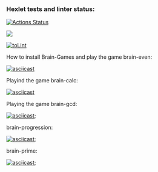 ### Hexlet tests and linter status:

[![Actions Status](https://github.com/Aleksandr-Bondarev/frontend-project-lvl1/workflows/hexlet-check/badge.svg)](https://github.com/Aleksandr-Bondarev/frontend-project-lvl1/actions)

<a href="https://codeclimate.com/github/codeclimate/codeclimate/maintainability"><img src="https://api.codeclimate.com/v1/badges/a99a88d28ad37a79dbf6/maintainability" /></a>

[![toLint](https://github.com/Aleksandr-Bondarev/frontend-project-lvl1/actions/workflows/toLint.yml/badge.svg)](https://github.com/Aleksandr-Bondarev/frontend-project-lvl1/actions/workflows/toLint.yml)

How to install Brain-Games and play the game brain-even:

[![asciicast](https://asciinema.org/a/1wAx46Abn4LBxKP1RiYJkEYrH.svg)](https://asciinema.org/a/1wAx46Abn4LBxKP1RiYJkEYrH)

Playind the game brain-calc:

[![asciicast](https://asciinema.org/a/rOo6IwnyHopE0irylnu9fKYZb.svg)](https://asciinema.org/a/rOo6IwnyHopE0irylnu9fKYZb)

Playing the game brain-gcd:

[![asciicast](https://asciinema.org/a/mPSz5WrQwu23zs9bmPbmbO2Wf.svg)](https://asciinema.org/a/mPSz5WrQwu23zs9bmPbmbO2Wf);

brain-progression:

[![asciicast](https://asciinema.org/a/TRZFHxSRaGLFFUshLopSMPtwv.svg)](https://asciinema.org/a/TRZFHxSRaGLFFUshLopSMPtwv);

brain-prime:

[![asciicast](https://asciinema.org/a/dfBxAe1C8CbV7WVqTPjpfkwC7.svg)](https://asciinema.org/a/dfBxAe1C8CbV7WVqTPjpfkwC7);

